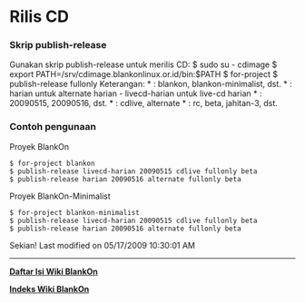 # Rilis CD
### Skrip publish-release
Gunakan skrip publish-release untuk merilis CD:
$ sudo su - cdimage
$ export PATH=/srv/cdimage.blankonlinux.or.id/bin:$PATH
$ for-project <PROJECT>
$ publish-release <SUMBER-JAHITAN> <TANGGAL> <JENIS-CD> fullonly <TARGET-RILIS>
Keterangan:
    * <PROJECT>: blankon, blankon-minimalist, dst.
    * <SUMBER-JAHITAN>: harian untuk alternate harian - livecd-harian untuk
      live-cd harian
    * <TANGGAL>: 20090515, 20090516, dst.
    * <JENIS-CD>: cdlive, alternate
    * <TARGET-RILIS>: rc, beta, jahitan-3, dst.
### Contoh pengunaan
Proyek BlankOn

```
$ for-project blankon
$ publish-release livecd-harian 20090515 cdlive fullonly beta
$ publish-release harian 20090516 alternate fullonly beta
```
Proyek BlankOn-Minimalist

```
$ for-project blankon-minimalist
$ publish-release livecd-harian 20090515 cdlive fullonly beta
$ publish-release harian 20090516 alternate fullonly beta
```
Sekian!
Last modified on 05/17/2009 10:30:01 AM
 
 
---
[**Daftar Isi Wiki BlankOn**](/DaftarIsi/README.md)
 
[**Indeks Wiki BlankOn**](/Indeks.md)

